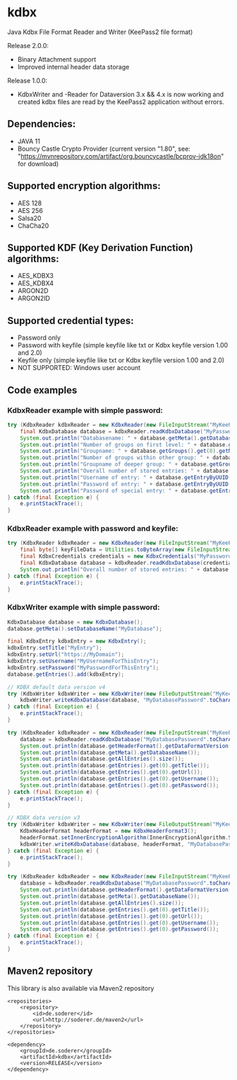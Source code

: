 # kdbx
Java Kdbx File Format Reader and Writer (KeePass2 file format)

Release 2.0.0:
- Binary Attachment support
- Improved internal header data storage

Release 1.0.0:
- KdbxWriter and -Reader for Dataversion 3.x && 4.x is now working and created kdbx files are read by the KeePass2 application without errors.

## Dependencies:
- JAVA 11
- Bouncy Castle Crypto Provider
    (current version "1.80", see: "https://mvnrepository.com/artifact/org.bouncycastle/bcprov-jdk18on" for download)

## Supported encryption algorithms:
- AES 128
- AES 256
- Salsa20
- ChaCha20

## Supported KDF (Key Derivation Function) algorithms:
- AES_KDBX3
- AES_KDBX4
- ARGON2D
- ARGON2ID

## Supported credential types:
- Password only
- Password with keyfile (simple keyfile like txt or Kdbx keyfile version 1.00 and 2.0)
- Keyfile only (simple keyfile like txt or Kdbx keyfile version 1.00 and 2.0)
- NOT SUPPORTED: Windows user account

## Code examples
### KdbxReader example with simple password:
```java
try (KdbxReader kdbxReader = new KdbxReader(new FileInputStream("MyKeePassDatabase.kdbx"))) {
	final KdbxDatabase database = kdbxReader.readKdbxDatabase("MyPassword".toCharArray());
	System.out.println("Databasename: " + database.getMeta().getDatabaseName()));
	System.out.println("Number of groups on first level: " + database.getGroups().size());
	System.out.println("Groupname: " + database.getGroups().get(0).getName());
	System.out.println("Number of groups within other group: " + database.getGroups().get(0).getGroups().size());
	System.out.println("Groupname of deeper group: " + database.getGroups().get(0).getGroups().get(0).getName());
	System.out.println("Overall number of stored entries: " + database.getAllEntries().size());
	System.out.println("Username of entry: " + database.getEntryByUUID(database.getGroups().get(0).getEntries().get(0)).getUsername());
	System.out.println("Password of entry: " + database.getEntryByUUID(database.getGroups().get(0).getEntries().get(0)).getPassword());
	System.out.println("Password of special entry: " + database.getEntryByUUID(KdbxUUID.fromHex("FE30E9479289424F81439234970F59AA")).getPassword());
} catch (final Exception e) {
	e.printStackTrace();
}
```

### KdbxReader example with password and keyfile:
```java
try (KdbxReader kdbxReader = new KdbxReader(new FileInputStream("MyKeePassDatabase.kdbx"))) {
	final byte[] keyFileData = Utilities.toByteArray(new FileInputStream("MyKeePassKeyFile.keyx"));
	final KdbxCredentials credentials = new KdbxCredentials("MyPassword".toCharArray(), keyFileData);
	final KdbxDatabase database = kdbxReader.readKdbxDatabase(credentials);
	System.out.println("Overall number of stored entries: " + database.getAllEntries().size());
} catch (final Exception e) {
	e.printStackTrace();
}
```

### KdbxWriter example with simple password:
```java
KdbxDatabase database = new KdbxDatabase();
database.getMeta().setDatabaseName("MyDatabase");

final KdbxEntry kdbxEntry = new KdbxEntry();
kdbxEntry.setTitle("MyEntry");
kdbxEntry.setUrl("https://MyDomain");
kdbxEntry.setUsername("MyUsernameForThisEntry");
kdbxEntry.setPassword("MyPasswordForThisEntry");
database.getEntries().add(kdbxEntry);

// KDBX default data version v4
try (KdbxWriter kdbxWriter = new KdbxWriter(new FileOutputStream("MyKeePassDatabase.kdbx"))) {
	kdbxWriter.writeKdbxDatabase(database, "MyDatabasePassword".toCharArray());
} catch (final Exception e) {
	e.printStackTrace();
}

try (KdbxReader kdbxReader = new KdbxReader(new FileInputStream("MyKeePassDatabase.kdbx"))) {
	database = kdbxReader.readKdbxDatabase("MyDatabasePassword".toCharArray());
	System.out.println(database.getHeaderFormat().getDataFormatVersion().toString());
	System.out.println(database.getMeta().getDatabaseName());
	System.out.println(database.getAllEntries().size());
	System.out.println(database.getEntries().get(0).getTitle());
	System.out.println(database.getEntries().get(0).getUrl());
	System.out.println(database.getEntries().get(0).getUsername());
	System.out.println(database.getEntries().get(0).getPassword());
} catch (final Exception e) {
	e.printStackTrace();
}

// KDBX data version v3
try (KdbxWriter kdbxWriter = new KdbxWriter(new FileOutputStream("MyKeePassDatabase_v3.kdbx"))) {
	KdbxHeaderFormat headerFormat = new KdbxHeaderFormat3();
	headerFormat.setInnerEncryptionAlgorithm(InnerEncryptionAlgorithm.SALSA20);
	kdbxWriter.writeKdbxDatabase(database, headerFormat, "MyDatabasePassword".toCharArray());
} catch (final Exception e) {
	e.printStackTrace();
}

try (KdbxReader kdbxReader = new KdbxReader(new FileInputStream("MyKeePassDatabase_v3.kdbx"))) {
	database = kdbxReader.readKdbxDatabase("MyDatabasePassword".toCharArray());
	System.out.println(database.getHeaderFormat().getDataFormatVersion().toString());
	System.out.println(database.getMeta().getDatabaseName());
	System.out.println(database.getAllEntries().size());
	System.out.println(database.getEntries().get(0).getTitle());
	System.out.println(database.getEntries().get(0).getUrl());
	System.out.println(database.getEntries().get(0).getUsername());
	System.out.println(database.getEntries().get(0).getPassword());
} catch (final Exception e) {
	e.printStackTrace();
}
```

## Maven2 repository
This library is also available via Maven2 repository
 
	<repositories>
		<repository>
			<id>de.soderer</id>
			<url>http://soderer.de/maven2</url>
		</repository>
	</repositories>

	<dependency>
		<groupId>de.soderer</groupId>
		<artifactId>kdbx</artifactId>
		<version>RELEASE</version>
	</dependency>
